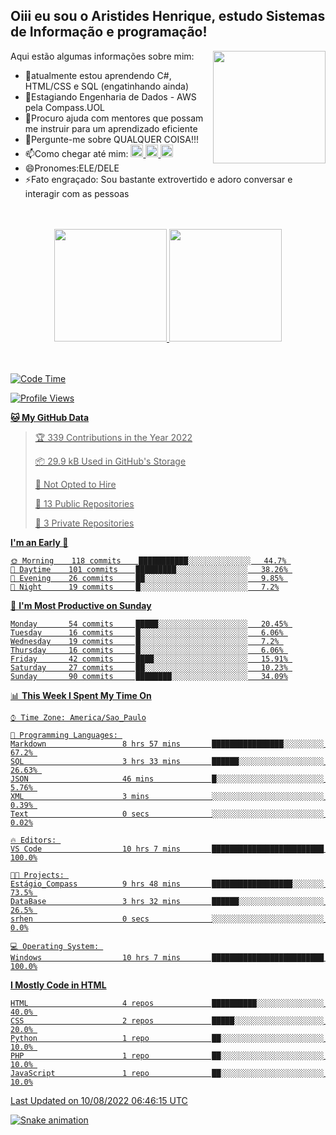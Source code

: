 ## Oiii eu sou o Aristides Henrique, estudo Sistemas de Informação e programação!

<div >
Aqui estão algumas informações sobre mim:<img align="right" height="180em" src="https://user-images.githubusercontent.com/97318481/177042589-45d62122-82a9-4a32-b3a7-87b322825b2f.png">
</div>

- 🌱atualmente estou aprendendo C#, HTML/CSS e SQL (engatinhando ainda)
- 👯Estagiando Engenharia de Dados - AWS pela Compass.UOL
- 🤔Procuro ajuda com mentores que possam me instruir para um aprendizado eficiente
- 💬Pergunte-me sobre QUALQUER COISA!!!
- 📫Como chegar até mim:
  <a href="https://www.instagram.com/aryhenry/" target="_blank">
  <img src="https://img.shields.io/badge/-Instagram-%23E4405F?style=for-the-badge&logo=instagram&logoColor=black" height="20px">
  </a>
  <a href="https://www.linkedin.com/in/aristides-henrique/" target="_blank">
  <img src="https://img.shields.io/badge/-LinkedIn-%230077B5?style=for-the-badge&logo=linkedin&logoColor=black" height="20px">
  </a> 
  <a href="mailto:arihenriqueuna@gmail.com">
  <img src="https://img.shields.io/badge/-Gmail-%23333?style=for-the-badge&logo=gmail&logoColor=white" height="20px">
  </a>
- 😄Pronomes:ELE/DELE
- ⚡Fato engraçado: Sou bastante extrovertido e adoro conversar e interagir com as pessoas
<br/>
<br/>
<div align="center">
  <a href="https://github.com/arihenrique">
  <img height="180em" src="https://github-readme-stats.vercel.app/api?username=arihenrique&show_icons=true&theme=dracula&include_all_commits=true&count_private=true"/>
  <img height="180em" src="https://github-readme-stats.vercel.app/api/top-langs/?username=arihenrique&layout=compact&langs_count=7&theme=dracula"/>
</div><br/><br/>

<!--START_SECTION:waka-->
![Code Time](http://img.shields.io/badge/Code%20Time-32%20hrs%205%20mins-blue)

![Profile Views](http://img.shields.io/badge/Profile%20Views-9-blue)

**🐱 My GitHub Data** 

> 🏆 339 Contributions in the Year 2022
 > 
> 📦 29.9 kB Used in GitHub's Storage 
 > 
> 🚫 Not Opted to Hire
 > 
> 📜 13 Public Repositories 
 > 
> 🔑 3 Private Repositories  
 > 
**I'm an Early 🐤** 

```text
🌞 Morning    118 commits    ███████████░░░░░░░░░░░░░░   44.7% 
🌆 Daytime    101 commits    █████████░░░░░░░░░░░░░░░░   38.26% 
🌃 Evening    26 commits     ██░░░░░░░░░░░░░░░░░░░░░░░   9.85% 
🌙 Night      19 commits     █░░░░░░░░░░░░░░░░░░░░░░░░   7.2%

```
📅 **I'm Most Productive on Sunday** 

```text
Monday       54 commits     █████░░░░░░░░░░░░░░░░░░░░   20.45% 
Tuesday      16 commits     █░░░░░░░░░░░░░░░░░░░░░░░░   6.06% 
Wednesday    19 commits     █░░░░░░░░░░░░░░░░░░░░░░░░   7.2% 
Thursday     16 commits     █░░░░░░░░░░░░░░░░░░░░░░░░   6.06% 
Friday       42 commits     ████░░░░░░░░░░░░░░░░░░░░░   15.91% 
Saturday     27 commits     ██░░░░░░░░░░░░░░░░░░░░░░░   10.23% 
Sunday       90 commits     ████████░░░░░░░░░░░░░░░░░   34.09%

```


📊 **This Week I Spent My Time On** 

```text
⌚︎ Time Zone: America/Sao_Paulo

💬 Programming Languages: 
Markdown                 8 hrs 57 mins       ████████████████░░░░░░░░░   67.2% 
SQL                      3 hrs 33 mins       ██████░░░░░░░░░░░░░░░░░░░   26.63% 
JSON                     46 mins             █░░░░░░░░░░░░░░░░░░░░░░░░   5.76% 
XML                      3 mins              ░░░░░░░░░░░░░░░░░░░░░░░░░   0.39% 
Text                     0 secs              ░░░░░░░░░░░░░░░░░░░░░░░░░   0.02%

🔥 Editors: 
VS Code                  10 hrs 7 mins       █████████████████████████   100.0%

🐱‍💻 Projects: 
Estágio_Compass          9 hrs 48 mins       ██████████████████░░░░░░░   73.5% 
DataBase                 3 hrs 32 mins       ██████░░░░░░░░░░░░░░░░░░░   26.5% 
srhen                    0 secs              ░░░░░░░░░░░░░░░░░░░░░░░░░   0.0%

💻 Operating System: 
Windows                  10 hrs 7 mins       █████████████████████████   100.0%

```

**I Mostly Code in HTML** 

```text
HTML                     4 repos             ██████████░░░░░░░░░░░░░░░   40.0% 
CSS                      2 repos             █████░░░░░░░░░░░░░░░░░░░░   20.0% 
Python                   1 repo              ██░░░░░░░░░░░░░░░░░░░░░░░   10.0% 
PHP                      1 repo              ██░░░░░░░░░░░░░░░░░░░░░░░   10.0% 
JavaScript               1 repo              ██░░░░░░░░░░░░░░░░░░░░░░░   10.0%

```



 Last Updated on 10/08/2022 06:46:15 UTC
<!--END_SECTION:waka-->

![Snake animation](https://github.com/arihenrique/arihenrique/blob/output/github-contribution-grid-snake.svg)
